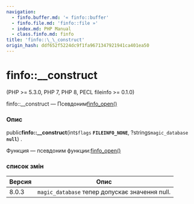 ```yaml
---
navigation:
  - finfo.buffer.md: '« finfo::buffer'
  - finfo.file.md: 'finfo::file »'
  - index.md: PHP Manual
  - class.finfo.md: finfo
title: 'finfo::\_\_construct'
origin_hash: ddf652f5224dc9f1fa9671347921941ca401ea50
---
```

# finfo::\_\_construct

(PHP >= 5.3.0, PHP 7, PHP 8, PECL fileinfo >= 0.1.0)

finfo::\_\_construct — Псевдоним[finfo\_open()](function.finfo-open.md)

### Опис

public**finfo::\_\_construct**(int`$flags` **`FILEINFO_NONE`**, ?string`$magic_database` **`null`**) .

Функция — псевдоним функции:[finfo\_open()](function.finfo-open.md)

### список змін

| Версия | Опис |
| --- | --- |
| 8.0.3 | `magic_database` тепер допускає значення null. |
